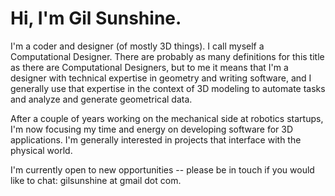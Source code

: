 # Hi, I'm Gil Sunshine. 

I'm a coder and designer (of mostly 3D things). I call myself a Computational Designer. There are probably as many definitions for this title as there are Computational Designers, but to me it means that I'm a designer with technical expertise in geometry and writing software, and I generally use that expertise in the context of 3D modeling to automate tasks and analyze and generate geometrical data.

After a couple of years working on the mechanical side at robotics startups, I'm now focusing my time and energy on developing software for 3D applications. I'm generally interested in projects that interface with the physical world.

I'm currently open to new opportunities -- please be in touch if you would like to chat: gilsunshine at gmail dot com.

